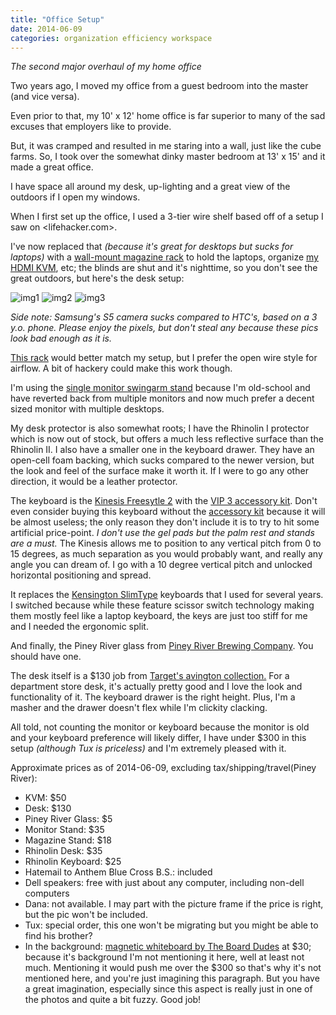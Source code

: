 ```yaml
---
title: "Office Setup"
date: 2014-06-09
categories: organization efficiency workspace
---
```


*The second major overhaul of my home office*

Two years ago, I moved my office from a guest bedroom into the master (and vice versa).

Even prior to that, my 10' x 12' home office is far superior to many of the sad excuses that employers like to provide.

But, it was cramped and resulted in me staring into a wall, just like the cube farms. So, I took over the somewhat dinky master bedroom at 13' x 15' and it made a great office.

I have space all around my desk, up-lighting and a great view of the outdoors if I open my windows.

When I first set up the office, I used a 3-tier wire shelf based off of a setup I saw on <lifehacker.com>.

I've now replaced that *(because it's great for desktops but sucks for laptops)* with a [wall-mount magazine rack](http://www.amazon.com/Spectrum-3-Tier-Wall-Mount-Holder-Magazine/dp/B001RLUMYK/ref=sr_1_9?ie=UTF8&qid=1402379547&sr=8-9&keywords=wall+mount+wire+magazine) to hold the laptops, organize [my HDMI KVM](http://www.amazon.com/Syba-2-Port-Compact-Switch-SY-KVM31034/dp/B00ANSVQPW/ref=sr_1_3?ie=UTF8&qid=1402380705&sr=8-3&keywords=hdmi+kvm), etc; the blinds are shut and it's nighttime, so you don't see the great outdoors, but here's the desk setup:

![img1][]
![img2][]
![img3][]

*Side note: Samsung's S5 camera sucks compared to HTC's, based on a 3 y.o. phone. Please enjoy the pixels, but don't steal any because these pics look bad enough as it is.*

[This rack](http://www.amazon.com/Winsome-Wood-Magazine-Rack-Espresso/dp/B000NPQHJ0/ref=sr_1_19?ie=UTF8&qid=1402379327&sr=8-19&keywords=magazine+rack) would better match my setup, but I prefer the open wire style for airflow. A bit of hackery could make this work though.

I'm using the [single monitor swingarm stand](http://www.amazon.com/Adjustable-Tilting-Mount-Bracket-13~30inch/dp/B005C2914C/ref=pd_sim_sbs_e_1?ie=UTF8&refRID=15CY3EDTT8ZT54YEFJYS) because I'm old-school and have reverted back from multiple monitors and now much prefer a decent sized monitor with multiple desktops.

My desk protector is also somewhat roots; I have the Rhinolin I protector which is now out of stock, but offers a much less reflective surface than the Rhinolin II. I also have a smaller one in the keyboard drawer. They have an open-cell foam backing, which sucks compared to the newer version, but the look and feel of the surface make it worth it. If I were to go any other direction, it would be a leather protector. 

The keyboard is the [Kinesis Freesytle 2](http://www.amazon.com/Kinesis-KB800PB-US-Freestyle2-keyboard/dp/B0089ZSEMO/ref=sr_1_1?ie=UTF8&qid=1402380087&sr=8-1&keywords=kinesis+freestyle+2) with the [VIP 3 accessory kit](http://www.amazon.com/Kinesis-Freestyle2-VIP3-Accessory-keyboard/dp/B008BVNQW4/ref=sr_1_2?ie=UTF8&qid=1402380087&sr=8-2&keywords=kinesis+freestyle+2). Don't even consider buying this keyboard without the [accessory kit](http://www.amazon.com/Kinesis-Freestyle2-VIP3-Accessory-keyboard/dp/B008BVNQW4/ref=sr_1_2?ie=UTF8&qid=1402380087&sr=8-2&keywords=kinesis+freestyle+2) because it will be almost useless; the only reason they don't include it is to try to hit some artificial price-point. *I don't use the gel pads but the palm rest and stands are a must.* The Kinesis allows me to position to any vertical pitch from 0 to 15 degrees, as much separation as you would probably want, and really any angle you can dream of. I go with a 10 degree vertical pitch and unlocked horizontal positioning and spread.

It replaces the [Kensington SlimType](http://www.amazon.com/Kensington-K72357US-Keyboard-Compatible-Black/dp/B00426HI8U/ref=sr_1_1?ie=UTF8&qid=1402379945&sr=8-1&keywords=kensington+slim+type+keyboard) keyboards that I used for several years. I switched because while these feature scissor switch technology making them mostly feel like a laptop keyboard, the keys are just too stiff for me and I needed the ergonomic split.

And finally, the Piney River glass from [Piney River Brewing Company](http://pineyriverbrewing.com). You should have one.

The desk itself is a $130 job from [Target's avington collection.](http://www.target.com/p/threshold-avington-desk-dark-tobacco/-/A-10708661) For a department store desk, it's actually pretty good and I love the look and functionality of it. The keyboard drawer is the right height. Plus, I'm a masher and the drawer doesn't flex while I'm clickity clacking.

All told, not counting the monitor or keyboard because the monitor is old and your keyboard preference will likely differ, I have under $300 in this setup *(although Tux is priceless)* and I'm extremely pleased with it.

Approximate prices as of 2014-06-09, excluding tax/shipping/travel(Piney River):

+ KVM:  $50
+ Desk: $130
+ Piney River Glass: $5
+ Monitor Stand: $35
+ Magazine Stand: $18
+ Rhinolin Desk: $35
+ Rhinolin Keyboard: $25
+ Hatemail to Anthem Blue Cross B.S.: included
+ Dell speakers: free with just about any computer, including non-dell computers
+ Dana: not available. I may part with the picture frame if the price is right, but the pic won't be included.
+ Tux: special order, this one won't be migrating but you might be able to find his brother?
+ In the background: [magnetic whiteboard by The Board Dudes](http://www.amazon.com/Board-Dudes-Decor-Magnetic-87060UN-4/dp/B001G60IT0/ref=sr_1_4?ie=UTF8&qid=1402381684&sr=8-4&keywords=the+board+dudes) at $30; because it's background I'm not mentioning it here, well at least not much. Mentioning it would push me over the $300 so that's why it's not mentioned here, and you're just imagining this paragraph. But you have a great imagination, especially since this aspect is really just in one of the photos and quite a bit fuzzy. Good job!



[img1]: https://db.tt/I1qoYSVo
[img2]: https://db.tt/acLN69tm 
[img3]: https://db.tt/8qPMMacS

